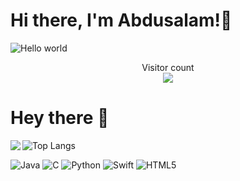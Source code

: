 # Hi there, I'm Abdusalam!👋

<img src="https://raw.githubusercontent.com/sagar-viradiya/sagar-viradiya/master/resources/banner.png" alt="Hello world">

<p align="center"> 
  Visitor count<br>
  <img src="https://profile-counter.glitch.me/abdusalam01/count.svg" />
</p>

<!--# 📚 Blog posts
 BLOG-POST-LIST:START -->
<!-- BLOG-POST-LIST:END -->
# Hey there :wave:

![Top Langs](https://github-readme-stats.vercel.app/api/top-langs/?username=abdusalam01&langs_count=8)
<img align="left" width="%" src="https://github-readme-stats.vercel.app/api?username=abdusalam01&show_icons=true&theme=tokyonight" /> <br>

![Java](https://img.shields.io/badge/java-%23ED8B00.svg?style=for-the-badge&logo=java&logoColor=white)
![C](https://img.shields.io/badge/c-%2300599C.svg?style=for-the-badge&logo=c&logoColor=white)
![Python](https://img.shields.io/badge/python-3670A0?style=for-the-badge&logo=python&logoColor=ffdd54)
![Swift](https://img.shields.io/badge/swift-F54A2A?style=for-the-badge&logo=swift&logoColor=white)
![HTML5](https://img.shields.io/badge/html5-%23E34F26.svg?style=for-the-badge&logo=html5&logoColor=white)


<!-- 
<p align="left"> 
  <img src="https://raw.githubusercontent.com/devicons/devicon/master/icons/java/java-original.svg" alt="java" width="60" height="40"/>
  <img src="https://raw.githubusercontent.com/devicons/devicon/master/icons/c/c-original.svg" alt="c" width="60" height="40"/>
  <img src="https://raw.githubusercontent.com/devicons/devicon/master/icons/python/python-original.svg" alt="python" width="60" height="40"/>
  <img src="https://raw.githubusercontent.com/devicons/devicon/master/icons/html5/html5-original-wordmark.svg" alt="html5" width="60" height="40"/>
  <img src="https://raw.githubusercontent.com/devicons/devicon/master/icons/swift/swift-original.svg" alt="swift" width="60" height="40"/> 
</p>
-->



<!--
- 🔭 I’m currently working on ...
- 🌱 I’m currently learning ...
- 👯 I’m looking to collaborate on ...
- 🤔 I’m looking for help with ...
- 💬 Ask me about ...
- 📫 How to reach me: ...
- 😄 Pronouns: ...
- ⚡ Fun fact: ...
-->
